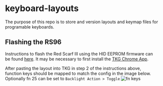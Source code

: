 # keyboard-layouts

The purpose of this repo is to store and version layouts and keymap files for programable keyboards.

## Flashing the RS96

Instructions to flash the Red Scarf III using the HID EEPROM firmware can be found [here](https://kairyu.gitbooks.io/red-scarf-ii-plus-user-guide-how-to-custom-layout/content/online_reflash.html).  It may be necessary to first install the [TKG Chrome App](https://chrome.google.com/webstore/detail/tkg-chrome-app/kmbmjdabhpdnpeobnbdchihdcdaccidi).

After pasting the layout into TKG in step 2 of the instructions above, function keys should be mapped to match the config in the image below.  Optionally fn 25 can be set to `Backlight Action > Toggle`
![fn keys](https://massdrop-s3.imgix.net/img_thread/V6PVMD2RcycT2fPEDomG_PCWBL4L.jpg?auto=format&fm=jpg&fit=min&w=518&dpr=1)
